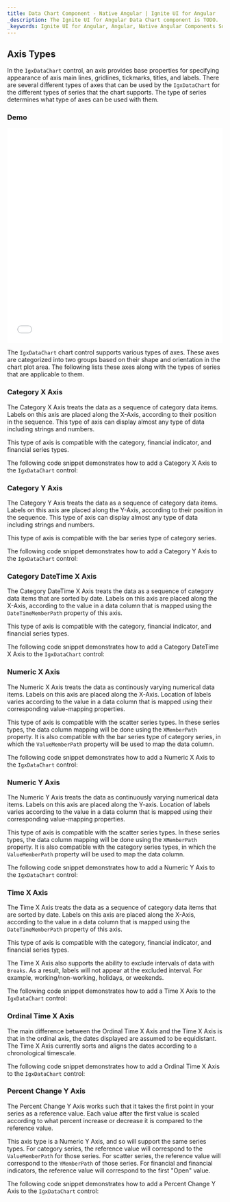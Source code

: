 ```yaml
---
title: Data Chart Component - Native Angular | Ignite UI for Angular
_description: The Ignite UI for Angular Data Chart component is TODO.
_keywords: Ignite UI for Angular, Angular, Native Angular Components Suite, Native Angular Controls, Native Angular Components, Native Angular Components Library, Angular Chart, Angular Chart Control, Angular Chart Example, Angular Chart Component, Angular Data Chart
---
```


## Axis Types

In the `IgxDataChart` control, an axis provides base properties for specifying appearance of axis main lines, gridlines, tickmarks, titles, and labels. There are several different types of axes that can be used by the `IgxDataChart` for the different types of series that the chart supports. The type of series determines what type of axes can be used with them.

### Demo

<div class="sample-container" style="height: 500px">
    <iframe id="data-chart-overview-iframe" src='{environment:demosBaseUrl}/data-chart-overview' width="100%" height="100%" seamless frameBorder="0" onload="onSampleIframeContentLoaded(this);"></iframe>
</div>
<!-- <div>
    <button data-localize="stackblitz" disabled class="stackblitz-btn" data-iframe-id="financial-chart-overview-iframe" data-demos-base-url="{environment:demosBaseUrl}">View on StackBlitz
    </button>
</div> -->

<div class="divider--half"></div>

The `IgxDataChart` chart control supports various types of axes. These axes are categorized into two groups based on their shape and orientation in the chart plot area. The following lists these axes along with the types of series that are applicable to them.

### Category X Axis

The Category X Axis treats the data as a sequence of category data items. Labels on this axis are placed along the X-Axis, according to their position in the sequence. This type of axis can display almost any type of data including strings and numbers.

This type of axis is compatible with the category, financial indicator, and financial series types.

The following code snippet demonstrates how to add a Category X Axis to the `IgxDataChart` control:

### Category Y Axis

The Category Y Axis treats the data as a sequence of category data items. Labels on this axis are placed along the Y-Axis, according to their position in the sequence. This type of axis can display almost any type of data including strings and numbers.

This type of axis is compatible with the bar series type of category series.

The following code snippet demonstrates how to add a Category Y Axis to the `IgxDataChart` control:

### Category DateTime X Axis

The Category DateTime X Axis treats the data as a sequence of category data items that are sorted by date. Labels on this axis are placed along the X-Axis, according to the value in a data column that is mapped using the `DateTimeMemberPath` property of this axis.

This type of axis is compatible with the category, financial indicator, and financial series types.

The following code snippet demonstrates how to add a Category DateTime X Axis to the `IgxDataChart` control:

### Numeric X Axis

The Numeric X Axis treats the data as continously varying numerical data items. Labels on this axis are placed along the X-Axis. Location of labels varies according to the value in a data column that is mapped using their corresponding value-mapping properties.

This type of axis is compatible with the scatter series types. In these series types, the data column mapping will be done using the `XMemberPath` property. It is also compatible with the bar series type of category series, in which the `ValueMemberPath` property will be used to map the data column.

The following code snippet demonstrates how to add a Numeric X Axis to the `IgxDataChart` control:

### Numeric Y Axis

The Numeric Y Axis treats the data as continuously varying numerical data items. Labels on this axis are placed along the Y-axis. Location of labels varies according to the value in a data column that is mapped using their corresponding value-mapping properties.

This type of axis is compatible with the scatter series types. In these series types, the data column mapping will be done using the `XMemberPath` property. It is also compatible with the category series types, in which the `ValueMemberPath` property will be used to map the data column.

The following code snippet demonstrates how to add a Numeric Y Axis to the `IgxDataChart` control:

### Time X Axis

The Time X Axis treats the data as a sequence of category data items that are sorted by date. Labels on this axis are placed along the X-Axis, according to the value in a data column that is mapped using the `DateTimeMemberPath` property of this axis.

This type of axis is compatible with the category, financial indicator, and financial series types.

The Time X Axis also supports the ability to exclude intervals of data with `Breaks`. As a result, labels will not appear at the excluded interval. For example, working/non-working, holidays, or weekends.

The following code snippet demonstrates how to add a Time X Axis to the `IgxDataChart` control:

### Ordinal Time X Axis

The main difference between the Ordinal Time X Axis and the Time X Axis is that in the ordinal axis, the dates displayed are assumed to be equidistant. The Time X Axis currently sorts and aligns the dates according to a chronological timescale.

The following code snippet demonstrates how to add a Ordinal Time X Axis to the `IgxDataChart` control:

### Percent Change Y Axis

The Percent Change Y Axis works such that it takes the first point in your series as a reference value. Each value after the first value is scaled according to what percent increase or decrease it is compared to the reference value.

This axis type is a Numeric Y Axis, and so will support the same series types. For category series, the reference value will correspond to the `ValueMemberPath` for those series. For scatter series, the reference value will correspond to the `YMemberPath` of those series. For financial and financial indicators, the reference value will correspond to the first "Open" value.

The following code snippet demonstrates how to add a Percent Change Y Axis to the `IgxDataChart` control:
